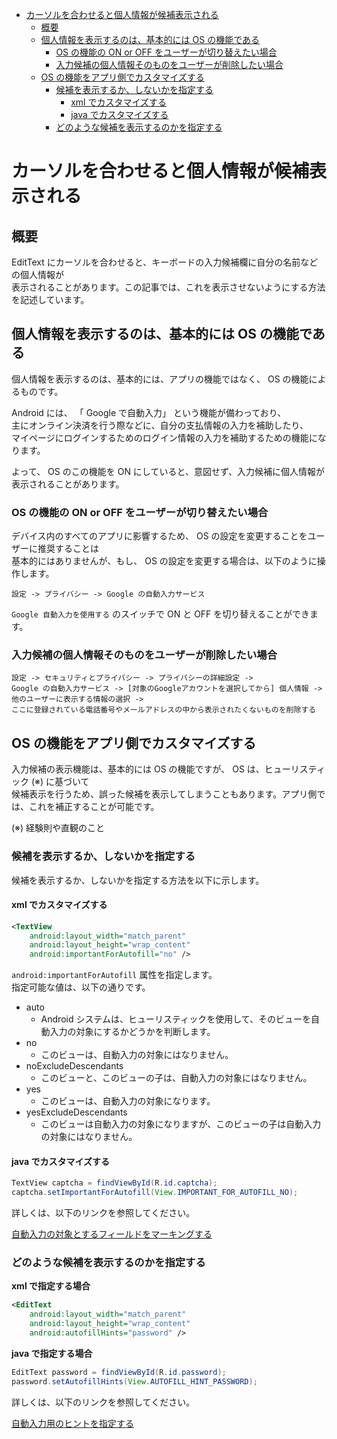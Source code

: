 <!-- TOC START min:1 max:3 link:true asterisk:false update:true -->
- [カーソルを合わせると個人情報が候補表示される](#カーソルを合わせると個人情報が候補表示される)
  - [概要](#概要)
  - [個人情報を表示するのは、基本的には OS の機能である](#個人情報を表示するのは基本的には-os-の機能である)
    - [OS の機能の ON or OFF をユーザーが切り替えたい場合](#os-の機能の-on-or-off-をユーザーが切り替えたい場合)
    - [入力候補の個人情報そのものをユーザーが削除したい場合](#入力候補の個人情報そのものをユーザーが削除したい場合)
  - [OS の機能をアプリ側でカスタマイズする](#os-の機能をアプリ側でカスタマイズする)
    - [候補を表示するか、しないかを指定する](#候補を表示するかしないかを指定する)
      - [xml でカスタマイズする](#xml-でカスタマイズする)
      - [java でカスタマイズする](#java-でカスタマイズする)
    - [どのような候補を表示するのかを指定する](#どのような候補を表示するのかを指定する)
<!-- TOC END -->


# カーソルを合わせると個人情報が候補表示される

## 概要

EditText にカーソルを合わせると、キーボードの入力候補欄に自分の名前などの個人情報が  
表示されることがあります。この記事では、これを表示させないようにする方法を記述しています。


## 個人情報を表示するのは、基本的には OS の機能である

個人情報を表示するのは、基本的には、アプリの機能ではなく、 OS の機能によるものです。

Android には、 「 Google で自動入力」 という機能が備わっており、  
主にオンライン決済を行う際などに、自分の支払情報の入力を補助したり、  
マイページにログインするためのログイン情報の入力を補助するための機能になります。

よって、 OS のこの機能を ON にしていると、意図せず、入力候補に個人情報が表示されることがあります。


### OS の機能の ON or OFF をユーザーが切り替えたい場合

デバイス内のすべてのアプリに影響するため、 OS の設定を変更することをユーザーに推奨することは  
基本的にはありませんが、もし、 OS の設定を変更する場合は、以下のように操作します。

`設定 -> プライバシー -> Google の自動入力サービス`

`Google 自動入力を使用する` のスイッチで ON と OFF を切り替えることができます。


### 入力候補の個人情報そのものをユーザーが削除したい場合

```
設定 -> セキュリティとプライバシー -> プライバシーの詳細設定 ->
Google の自動入力サービス -> [対象のGoogleアカウントを選択してから] 個人情報 ->
他のユーザーに表示する情報の選択 ->
ここに登録されている電話番号やメールアドレスの中から表示されたくないものを削除する
```


## OS の機能をアプリ側でカスタマイズする

入力候補の表示機能は、基本的には OS の機能ですが、 OS は、ヒューリスティック (※) に基づいて  
候補表示を行うため、誤った候補を表示してしまうこともあります。アプリ側では、これを補正することが可能です。

(※) 経験則や直観のこと

### 候補を表示するか、しないかを指定する

候補を表示するか、しないかを指定する方法を以下に示します。


#### xml でカスタマイズする

```xml
<TextView
    android:layout_width="match_parent"
    android:layout_height="wrap_content"
    android:importantForAutofill="no" />
```

`android:importantForAutofill` 属性を指定します。  
指定可能な値は、以下の通りです。

- auto
  - Android システムは、ヒューリスティックを使用して、そのビューを自動入力の対象にするかどうかを判断します。
- no
  - このビューは、自動入力の対象にはなりません。
- noExcludeDescendants
  - このビューと、このビューの子は、自動入力の対象にはなりません。
- yes
  - このビューは、自動入力の対象になります。
- yesExcludeDescendants
  - このビューは自動入力の対象になりますが、このビューの子は自動入力の対象にはなりません。


#### java でカスタマイズする

```java
TextView captcha = findViewById(R.id.captcha);
captcha.setImportantForAutofill(View.IMPORTANT_FOR_AUTOFILL_NO);
```

詳しくは、以下のリンクを参照してください。

[自動入力の対象とするフィールドをマーキングする](https://developer.android.com/guide/topics/text/autofill-optimize#important)


### どのような候補を表示するのかを指定する

**xml で指定する場合**

```xml
<EditText
    android:layout_width="match_parent"
    android:layout_height="wrap_content"
    android:autofillHints="password" />
```

**java で指定する場合**

```java
EditText password = findViewById(R.id.password);
password.setAutofillHints(View.AUTOFILL_HINT_PASSWORD);
```

詳しくは、以下のリンクを参照してください。

[自動入力用のヒントを指定する](https://developer.android.com/guide/topics/text/autofill-optimize#hints)
